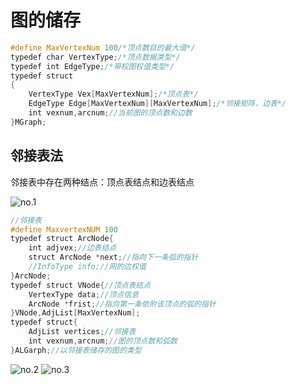 # 图的储存

```c
#define MaxVertexNum 100/*顶点数目的最大值*/
typedef char VertexType;/*顶点数据类型*/
typedef int EdgeType;/*带权图权值类型*/
typedef struct 
{
    VertexType Vex[MaxVertexNum];/*顶点表*/
    EdgeType Edge[MaxVertexNum][MaxVertexNum];/*邻接矩阵，边表*/
    int vexnum,arcnum;//当前图的顶点数和边数
}MGraph;
```

## 邻接表法

邻接表中存在两种结点：顶点表结点和边表结点

![no.1](https://images-1302683597.cos.ap-nanjing.myqcloud.com/images/StudyNotes/Algorithm/images_20220327212110.png)

```c
//邻接表
#define MaxvertexNUM 100
typedef struct ArcNode{
    int adjvex;//边表结点
    struct ArcNode *next;//指向下一条弧的指针
    //InfoType info;//网的边权值
}ArcNode;
typedef struct VNode{//顶点表结点
    VertexType data;//顶点信息
    ArcNode *frist;//指向第一条依附该顶点的弧的指针
}VNode,AdjList[MaxVertexNum];
typedef struct{
    AdjList vertices;//邻接表
    int vexnum,arcnum;//图的顶点数和弧数
}ALGarph;//以邻接表储存的图的类型
```

![no.2](https://images-1302683597.cos.ap-nanjing.myqcloud.com/images/StudyNotes/Algorithm/images_20220327212121.png)
![no.3](https://images-1302683597.cos.ap-nanjing.myqcloud.com/images/StudyNotes/Algorithm/images_20220327212133.png)